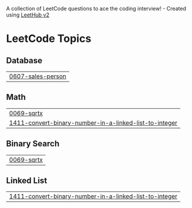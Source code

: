 A collection of LeetCode questions to ace the coding interview! - Created using [LeetHub v2](https://github.com/arunbhardwaj/LeetHub-2.0)
<!---LeetCode Topics Start-->
# LeetCode Topics
## Database
|  |
| ------- |
| [0607-sales-person](https://github.com/Rohitchaubey4922/Leetcode/tree/master/0607-sales-person) |
## Math
|  |
| ------- |
| [0069-sqrtx](https://github.com/Rohitchaubey4922/Leetcode/tree/master/0069-sqrtx) |
| [1411-convert-binary-number-in-a-linked-list-to-integer](https://github.com/Rohitchaubey4922/Leetcode/tree/master/1411-convert-binary-number-in-a-linked-list-to-integer) |
## Binary Search
|  |
| ------- |
| [0069-sqrtx](https://github.com/Rohitchaubey4922/Leetcode/tree/master/0069-sqrtx) |
## Linked List
|  |
| ------- |
| [1411-convert-binary-number-in-a-linked-list-to-integer](https://github.com/Rohitchaubey4922/Leetcode/tree/master/1411-convert-binary-number-in-a-linked-list-to-integer) |
<!---LeetCode Topics End-->